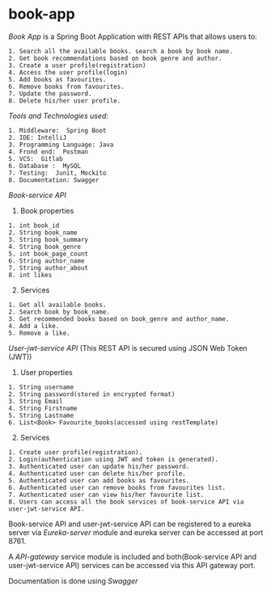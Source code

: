 # book-app
*Book App* is a Spring Boot Application with REST APIs that allows users to:

    1. Search all the available books. search a book by book name. 
    2. Get book recommendations based on book genre and author. 
    3. Create a user profile(registration) 
    4. Access the user profile(login)
    5. Add books as favourites. 
    6. Remove books from favourites.
    7. Update the password. 
    8. Delete his/her user profile.

 *Tools and Technologies used*:
 
 
    1. Middleware:  Spring Boot
    2. IDE: IntelliJ
    3. Programming Language: Java
    4. Frond end:  Postman
    5. VCS:  Gitlab
    6. Database :  MySQL
    7. Testing:  Junit, Mockito
    8. Documentation: Swagger

*Book-service API*
  1. Book properties

    1. int book_id
    2. String book_name
    3. String book_summary
    4. String book_genre
    5. int book_page_count
    6. String author_name
    7. String author_about
    8. int likes
    
  2. Services

    1. Get all available books.
    2. Search book by book_name.
    3. Get recommended books based on book_genre and author_name.
    4. Add a like.
    5. Remove a like.

*User-jwt-service API* (This REST API is secured using JSON Web Token (JWT))
  1. User properties

    1. String username
    2. String password(stored in encrypted format)
    3. String Email
    4. String Firstname
    5. String Lastname
    6. List<Book> Favourite_books(accessed using restTemplate)
    
  2. Services

    1. Create user profile(registration).
    2. Login(authentication using JWT and token is generated).
    3. Authenticated user can update his/her password.
    4. Authenticated user can delete his/her profile.
    5. Authenticated user can add books as favourites.
    6. Authenticated user can remove books from favourites list.
    7. Authenticated user can view his/her favourite list.
    8. Users can access all the book services of book-service API via user-jwt-service API.

Book-service API and user-jwt-service API can be registered to a eureka server via *Eureka-server* module and eureka server can be accessed at port 8761.

A *API-gateway* service module is included and both(Book-service API and user-jwt-service API) services can be accessed via this API gateway port.

Documentation is done using *Swagger*
